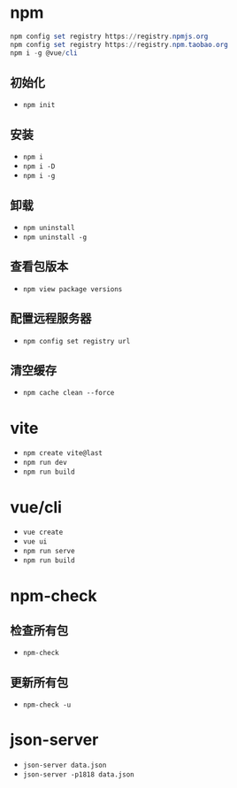 # npm
~~~powershell
npm config set registry https://registry.npmjs.org
npm config set registry https://registry.npm.taobao.org
npm i -g @vue/cli
~~~
## 初始化
- `npm init`
## 安装
- `npm i`
- `npm i -D`
- `npm i -g`
## 卸载
- `npm uninstall`
- `npm uninstall -g`
## 查看包版本
- `npm view package versions`
## 配置远程服务器
- `npm config set registry url`
## 清空缓存
- `npm cache clean --force`
# vite
- `npm create vite@last`
- `npm run dev`
- `npm run build`
# vue/cli
- `vue create`
- `vue ui`
- `npm run serve`
- `npm run build`
# npm-check
## 检查所有包
- `npm-check`
## 更新所有包
- `npm-check -u`
# json-server
- `json-server data.json`
- `json-server -p1818 data.json`
